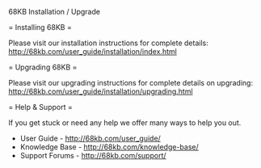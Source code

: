 68KB Installation / Upgrade 

= Installing 68KB =

Please visit our installation instructions for complete details: 
http://68kb.com/user_guide/installation/index.html

= Upgrading 68KB =

Please visit our upgrading instructions for complete details on upgrading:
http://68kb.com/user_guide/installation/upgrading.html

= Help & Support =

If you get stuck or need any help we offer many ways to help you out. 
 - User Guide - http://68kb.com/user_guide/
 - Knowledge Base - http://68kb.com/knowledge-base/
 - Support Forums - http://68kb.com/support/